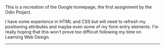 This is a recreation of the Google homepage, the first assignment by the Odin Project.

I have some experience in HTML and CSS but will need to refresh my positioning attributes and maybe even some of my form entry elements. I'm really hoping that this won't prove too difficult following my time on Learning Web Design.

---

